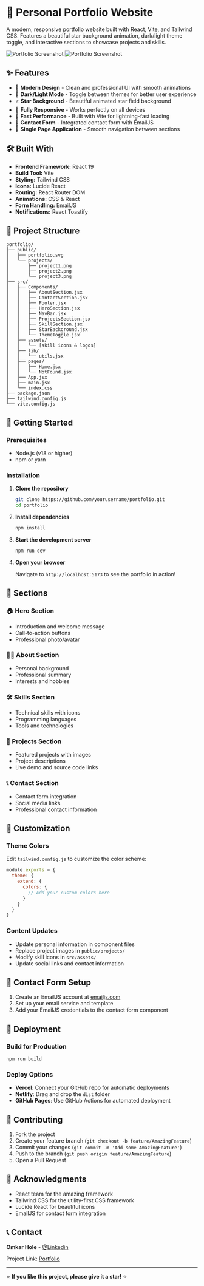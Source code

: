 # 🌟 Personal Portfolio Website

A modern, responsive portfolio website built with React, Vite, and Tailwind CSS. Features a beautiful star background animation, dark/light theme toggle, and interactive sections to showcase projects and skills.

![Portfolio Screenshot](public/Screenshot%202025-08-30%20212554.png)
![Portfolio Screenshot](public/3.png)

## ✨ Features

- 🎨 **Modern Design** - Clean and professional UI with smooth animations
- 🌙 **Dark/Light Mode** - Toggle between themes for better user experience
- ⭐ **Star Background** - Beautiful animated star field background
- 📱 **Fully Responsive** - Works perfectly on all devices
- 🚀 **Fast Performance** - Built with Vite for lightning-fast loading
- 📧 **Contact Form** - Integrated contact form with EmailJS
- 🎯 **Single Page Application** - Smooth navigation between sections

## 🛠️ Built With

- **Frontend Framework:** React 19
- **Build Tool:** Vite
- **Styling:** Tailwind CSS
- **Icons:** Lucide React
- **Routing:** React Router DOM
- **Animations:** CSS & React
- **Form Handling:** EmailJS
- **Notifications:** React Toastify

## 📂 Project Structure

```
portfolio/
├── public/
│   ├── portfolio.svg
│   └── projects/
│       ├── project1.png
│       ├── project2.png
│       └── project3.png
├── src/
│   ├── Components/
│   │   ├── AboutSection.jsx
│   │   ├── ContactSection.jsx
│   │   ├── Footer.jsx
│   │   ├── HeroSection.jsx
│   │   ├── NavBar.jsx
│   │   ├── ProjectsSection.jsx
│   │   ├── SkillSection.jsx
│   │   ├── StarBackground.jsx
│   │   └── ThemeToggle.jsx
│   ├── assets/
│   │   └── [skill icons & logos]
│   ├── lib/
│   │   └── utils.jsx
│   ├── pages/
│   │   ├── Home.jsx
│   │   └── NotFound.jsx
│   ├── App.jsx
│   ├── main.jsx
│   └── index.css
├── package.json
├── tailwind.config.js
└── vite.config.js
```

## 🚀 Getting Started

### Prerequisites

- Node.js (v18 or higher)
- npm or yarn

### Installation

1. **Clone the repository**
   ```bash
   git clone https://github.com/yourusername/portfolio.git
   cd portfolio
   ```

2. **Install dependencies**
   ```bash
   npm install
   ```

3. **Start the development server**
   ```bash
   npm run dev
   ```

4. **Open your browser**
   
   Navigate to `http://localhost:5173` to see the portfolio in action!

## 📱 Sections

### 🏠 Hero Section
- Introduction and welcome message
- Call-to-action buttons
- Professional photo/avatar

### 👨‍💻 About Section
- Personal background
- Professional summary
- Interests and hobbies

### 🛠️ Skills Section
- Technical skills with icons
- Programming languages
- Tools and technologies

### 💼 Projects Section
- Featured projects with images
- Project descriptions
- Live demo and source code links

### 📞 Contact Section
- Contact form integration
- Social media links
- Professional contact information

## 🎨 Customization

### Theme Colors
Edit `tailwind.config.js` to customize the color scheme:

```javascript
module.exports = {
  theme: {
    extend: {
      colors: {
        // Add your custom colors here
      }
    }
  }
}
```

### Content Updates
- Update personal information in component files
- Replace project images in `public/projects/`
- Modify skill icons in `src/assets/`
- Update social links and contact information

## 📧 Contact Form Setup

1. Create an EmailJS account at [emailjs.com](https://www.emailjs.com/)
2. Set up your email service and template
3. Add your EmailJS credentials to the contact form component

## 🚀 Deployment

### Build for Production
```bash
npm run build
```

### Deploy Options
- **Vercel**: Connect your GitHub repo for automatic deployments
- **Netlify**: Drag and drop the `dist` folder
- **GitHub Pages**: Use GitHub Actions for automated deployment

## 🤝 Contributing

1. Fork the project
2. Create your feature branch (`git checkout -b feature/AmazingFeature`)
3. Commit your changes (`git commit -m 'Add some AmazingFeature'`)
4. Push to the branch (`git push origin feature/AmazingFeature`)
5. Open a Pull Request


## 🙏 Acknowledgments

- React team for the amazing framework
- Tailwind CSS for the utility-first CSS framework
- Lucide React for beautiful icons
- EmailJS for contact form integration

## 📞 Contact

**Omkar Hole** - [@Linkedin](https://www.linkedin.com/in/omkar-hole-c0der/) 

Project Link: [Portfolio](https://github.com/yourusername/portfolio)

---

⭐ **If you like this project, please give it a star!** ⭐
